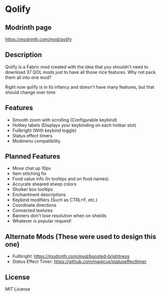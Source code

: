 # Qolify

## Modrinth page

https://modrinth.com/mod/qolify

## Description

Qolify is a Fabric mod created with the idea that you shouldn't need to download 37 QOL mods just to have all those nice features. Why not pack them all into one mod?

Right now qolify is in its infancy and doesn't have many features, but that should change over time

## Features
- Smooth zoom with scrolling (Configurable keybind)
- Hotkey labels (Displays your keybinding on each hotbar slot)
- Fullbright (With keybind toggle)
- Status effect timers
- Modmenu compatibility

## Planned Features
- Move chat up 10px
- Item stitching fix
- Food value info (In tooltips and on food names)
- Accurate sheared sheep colors
- Shulker box tooltips
- Enchantment descriptions
- Keybind modifiers (Such as CTRL+F, etc.)
- Coordinate directions
- Connected textures
- Banners don't lose resolution when on shields
- Whatever is popular request!

## Alternate Mods (These were used to design this one)
- Fullbright: https://modrinth.com/mod/boosted-brightness
- Status Effect Timer: https://github.com/magicus/statuseffecttimer

## License
MIT License